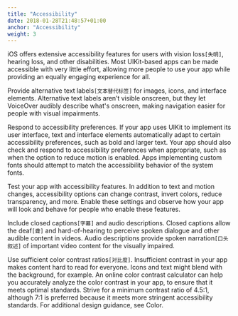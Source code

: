 ```yaml
---
title: "Accessibility"
date: 2018-01-28T21:48:57+01:00
anchor: "Accessibility"
weight: 3
---
```


iOS offers extensive accessibility features for users with vision loss`[失明]`, hearing loss, and other disabilities. Most UIKit-based apps can be made accessible with very little effort, allowing more people to use your app while providing an equally engaging experience for all.

Provide alternative text labels`[文本替代标签]` for images, icons, and interface elements. Alternative text labels aren’t visible onscreen, but they let VoiceOver audibly describe what's onscreen, making navigation easier for people with visual impairments.

Respond to accessibility preferences. If your app uses UIKit to implement its user interface, text and interface elements automatically adapt to certain accessibility preferences, such as bold and larger text. Your app should also check and respond to accessibility preferences when appropriate, such as when the option to reduce motion is enabled. Apps implementing custom fonts should attempt to match the accessibility behavior of the system fonts.

Test your app with accessibility features. In addition to text and motion changes, accessibility options can change contrast, invert colors, reduce transparency, and more. Enable these settings and observe how your app will look and behave for people who enable these features.

Include closed captions`[字幕]` and audio descriptions. Closed captions allow the deaf`[聋]` and hard-of-hearing to perceive spoken dialogue and other audible content in videos. Audio descriptions provide spoken narration`[口头叙述]` of important video content for the visually impaired.

Use sufficient color contrast ratios`[对比度]`. Insufficient contrast in your app makes content hard to read for everyone. Icons and text might blend with the background, for example. An online color contrast calculator can help you accurately analyze the color contrast in your app, to ensure that it meets optimal standards. Strive for a minimum contrast ratio of 4.5:1, although 7:1 is preferred because it meets more stringent accessibility standards. For additional design guidance, see Color.
